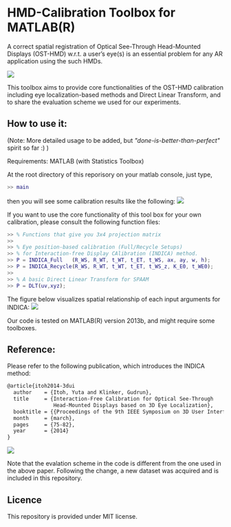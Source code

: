 HMD-Calibration Toolbox for MATLAB(R)
===============

A correct spatial registration of Optical See-Through Head-Mounted Displays (OST-HMD) w.r.t. a user’s eye(s) is an essential problem for any AR application using the such HMDs.

![](https://cloud.githubusercontent.com/assets/7195124/2751076/cf17edce-c8ae-11e3-983a-78ec9d46345a.png)

This toolbox aims to provide core functionalities of the OST-HMD calibration 
including eye localization-based methods and Direct Linear Transform,
and to share the evaluation scheme we used for our experiments. 

## How to use it:
(Note: More detailed usage to be added, but *"done-is-better-than-perfect"* spirit so far :) )

Requirements: MATLAB (with Statistics Toolbox)

At the root directory of this reporisory on your matlab console, just type,
```matlab
>> main
```
then you will see some calibration results like the following:
![](https://cloud.githubusercontent.com/assets/7195124/2751006/7dfb5c80-c8ab-11e3-8d7a-5259f4475f70.png)


If you want to use the core functionality of this tool box for your own calibration, 
please consult the following function files:
```matlab
>> % Functions that give you 3x4 projection matrix
>>
>> % Eye position-based calibration (Full/Recycle Setups)
>> % for Interaction-free Display CAlibration (INDICA) method.
>> P = INDICA_Full   (R_WS, R_WT, t_WT, t_ET, t_WS, ax, ay, w, h);
>> P = INDICA_Recycle(R_WS, R_WT, t_WT, t_ET, t_WS_z, K_E0, t_WE0);
>>
>> % A basic Direct Linear Transform for SPAAM
>> P = DLT(uv,xyz); 
```
The figure below visualizes spatial relationship of each input arguments for INDICA:
![](https://cloud.githubusercontent.com/assets/7195124/2751032/c1a727f6-c8ac-11e3-876c-29d922fad475.png)

Our code is tested on MATLAB(R) version 2013b, and might require some toolboxes.

## Reference:
Please refer to the following publication, which introduces the INDICA method:
```latex
@article{itoh2014-3dui
  author    = {Itoh, Yuta and Klinker, Gudrun},
  title     = {Interaction-Free Calibration for Optical See-Through 
               Head-Mounted Displays based on 3D Eye Localization},
  booktitle = {{Proceedings of the 9th IEEE Symposium on 3D User Interfaces (3D UI)}},
  month     = {march},
  pages     = {75-82},
  year      = {2014}
}
```
![](https://cloud.githubusercontent.com/assets/7195124/2751064/f47f8960-c8ad-11e3-81d0-3bae09c6222b.png)

Note that the evalation scheme in the code is different from the one used in the above paper.
Following the change, a new dataset was acquired and is included in this repository.

## Licence
This repository is provided under MIT license.
